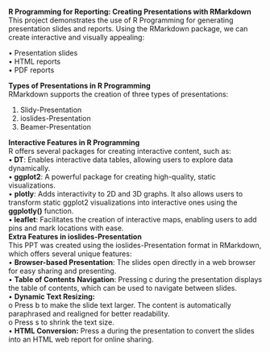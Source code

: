 
<b>R Programming for Reporting: Creating Presentations with RMarkdown</b>
This project demonstrates the use of R Programming for generating presentation slides and reports. Using the RMarkdown package, we can create interactive and visually appealing:<br/>

•   Presentation slides<br/>
•	HTML reports<br/>
•	PDF reports

<b>Types of Presentations in R Programming</b><br/>
RMarkdown supports the creation of three types of presentations:
1.	Slidy-Presentation
2.	ioslides-Presentation
3.	Beamer-Presentation<br/>

<b>Interactive Features in R Programming</b><br/>
R offers several packages for creating interactive content, such as:<br/>
•<b>	DT</b>: Enables interactive data tables, allowing users to explore data dynamically.<br/>
•<b>	ggplot2</b>: A powerful package for creating high-quality, static visualizations.<br/>
•	<b>plotly</b>: Adds interactivity to 2D and 3D graphs. It also allows users to transform static ggplot2 visualizations into interactive ones using the <b>ggplotly()</b> function.<br/>
•<b>	leaflet</b>: Facilitates the creation of interactive maps, enabling users to add pins and mark locations with ease.<br/>
<b>Extra Features in ioslides-Presentation</b><br/>
This PPT was created using the ioslides-Presentation format in RMarkdown, which offers several unique features:<br/>
•	<b>Browser-based Presentation</b>: The slides open directly in a web browser for easy sharing and presenting.<br/>
•	<b>Table of Contents Navigation</b>: Pressing c during the presentation displays the table of contents, which can be used to navigate between slides.<br/>
•	<b>Dynamic Text Resizing:</b> <br/>
o	Press b to make the slide text larger. The content is automatically paraphrased and realigned for better readability.<br/>
o	Press s to shrink the text size.<br/>
•	<b>HTML Conversion:</b> Press a during the presentation to convert the slides into an HTML web report for online sharing.